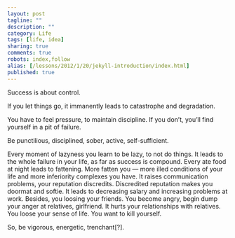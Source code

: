 ```yaml
---
layout: post
tagline: ""
description: ""
category: Life
tags: [life, idea]
sharing: true
comments: true
robots: index,follow
alias: [/lessons/2012/1/20/jekyll-introduction/index.html]
published: true
---
```


Success is about control.

If you let things go, it immanently leads to catastrophe and degradation.

You have to feel pressure, to maintain discipline. If you don’t, you’ll find yourself in a pit of failure.

Be punctilious, disciplined, sober, active, self-sufficient.

Every moment of lazyness you learn to be lazy, to not do things. It leads to the whole failure in your life, as far as success is compound.
Every ate food at night leads to fattening. More fatten you — more illed conditions of your life and more inferiority complexes you have. It raises communication problems, your reputation discredits. Discredited reputation makes you doormat and softie. It leads to decreasing salary and increasing problems at work. Besides, you loosing your friends. You become angry, begin dump your anger at relatives, girlfriend. It hurts your relationships with relatives. You loose your sense of life. You want to kill yourself.

So, be vigorous, energetic, trenchant[?].